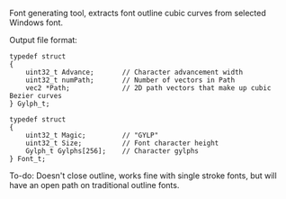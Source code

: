Font generating tool, extracts font outline cubic curves from selected Windows font.

Output file format:

```
typedef struct
{
	uint32_t Advance;		// Character advancement width
	uint32_t numPath;		// Number of vectors in Path
	vec2 *Path;				// 2D path vectors that make up cubic Bezier curves
} Gylph_t;

typedef struct
{
	uint32_t Magic;			// "GYLP"
	uint32_t Size;			// Font character height
	Gylph_t Gylphs[256];	// Character gylphs
} Font_t;
```

To-do:
Doesn't close outline, works fine with single stroke fonts, but will have an open path on traditional outline fonts.
